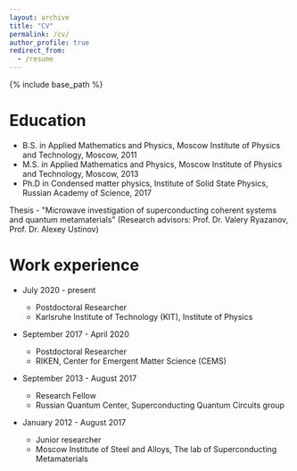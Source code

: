 ```yaml
---
layout: archive
title: "CV"
permalink: /cv/
author_profile: true
redirect_from:
  - /resume
---
```


{% include base_path %}

Education
======
* B.S. in Applied Mathematics and Physics, Moscow Institute of Physics and Technology, Moscow, 2011
* M.S. in Applied Mathematics and Physics, Moscow Institute of Physics and Technology, Moscow, 2013
* Ph.D in Condensed matter physics, Institute of Solid State Physics, Russian Academy of Science, 2017

Thesis - "Microwave investigation of superconducting coherent systems and quantum metamaterials"
(Research advisors: Prof. Dr. Valery Ryazanov, Prof. Dr. Alexey Ustinov)

Work experience
======

* July 2020 - present
  * Postdoctoral Researcher
  * Karlsruhe Institute of Technology (KIT), Institute of Physics
  
* September 2017 - April 2020
  * Postdoctoral Researcher
  * RIKEN, Center for Emergent Matter Science (CEMS)

* September 2013 - August 2017
  * Research Fellow
  * Russian Quantum Center, Superconducting Quantum Circuits group


* January 2012 - August 2017
  * Junior researcher
  * Moscow Institute of Steel and Alloys, The lab of Superconducting Metamaterials  
